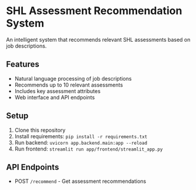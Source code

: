 # SHL Assessment Recommendation System

An intelligent system that recommends relevant SHL assessments based on job descriptions.

## Features
- Natural language processing of job descriptions
- Recommends up to 10 relevant assessments
- Includes key assessment attributes
- Web interface and API endpoints

## Setup
1. Clone this repository
2. Install requirements: `pip install -r requirements.txt`
3. Run backend: `uvicorn app.backend.main:app --reload`
4. Run frontend: `streamlit run app/frontend/streamlit_app.py`

## API Endpoints
- POST `/recommend` - Get assessment recommendations
